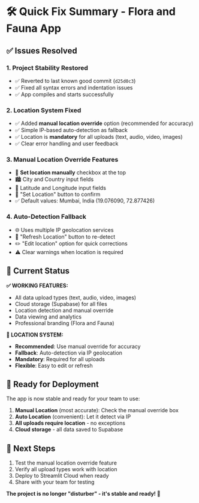 # 🛠️ Quick Fix Summary - Flora and Fauna App

## ✅ Issues Resolved

### 1. **Project Stability Restored**
- ✅ Reverted to last known good commit (`d25d0c3`)
- ✅ Fixed all syntax errors and indentation issues
- ✅ App compiles and starts successfully

### 2. **Location System Fixed**
- ✅ Added **manual location override** option (recommended for accuracy)
- ✅ Simple IP-based auto-detection as fallback
- ✅ Location is **mandatory** for all uploads (text, audio, video, images)
- ✅ Clear error handling and user feedback

### 3. **Manual Location Override Features**
- 🔧 **Set location manually** checkbox at the top
- 🏙️ City and Country input fields
- 📍 Latitude and Longitude input fields
- 💾 "Set Location" button to confirm
- ✅ Default values: Mumbai, India (19.076090, 72.877426)

### 4. **Auto-Detection Fallback**
- 🌐 Uses multiple IP geolocation services
- 🔄 "Refresh Location" button to re-detect
- ✏️ "Edit location" option for quick corrections
- ⚠️ Clear warnings when location is required

## 🎯 Current Status

**✅ WORKING FEATURES:**
- All data upload types (text, audio, video, images)
- Cloud storage (Supabase) for all files
- Location detection and manual override
- Data viewing and analytics
- Professional branding (Flora and Fauna)

**📍 LOCATION SYSTEM:**
- **Recommended**: Use manual override for accuracy
- **Fallback**: Auto-detection via IP geolocation
- **Mandatory**: Required for all uploads
- **Flexible**: Easy to edit or refresh

## 🚀 Ready for Deployment

The app is now stable and ready for your team to use:

1. **Manual Location** (most accurate): Check the manual override box
2. **Auto Location** (convenient): Let it detect via IP
3. **All uploads require location** - no exceptions
4. **Cloud storage** - all data saved to Supabase

## 🎯 Next Steps

1. Test the manual location override feature
2. Verify all upload types work with location
3. Deploy to Streamlit Cloud when ready
4. Share with your team for testing

**The project is no longer "disturber" - it's stable and ready! 🎉**
